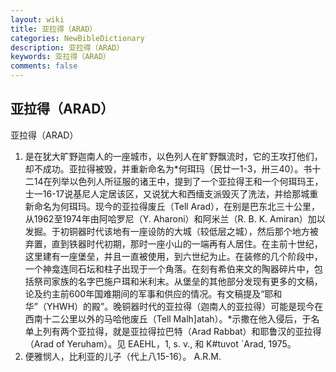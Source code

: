 ```yaml
---
layout: wiki
title: 亚拉得（ARAD）
categories: NewBibleDictionary
description: 亚拉得（ARAD）
keywords: 亚拉得（ARAD）
comments: false
---
```


## 亚拉得（ARAD）



亚拉得（ARAD）
1. 是在犹大旷野迦南人的一座城市，以色列人在旷野飘流时，它的王攻打他们，却不成功。亚拉得被毁，并重新命名为*何珥玛（民廿一1-3，卅三40）。书十二14在列举以色列人所征服的诸王中，提到了一个亚拉得王和一个何珥玛王，士一16-17说基尼人定居该区，又说犹大和西缅支派毁灭了洗法，并给那城重新命名为何珥玛。现今的亚拉得废丘（Tell Arad），在别是巴东北三十公里，从1962至1974年由阿哈罗尼（Y. Aharoni）和阿米兰（R. B. K. Amiran）加以发掘。于初铜器时代该地有一座设防的大城（较低层之城），然后那个地方被弃置，直到铁器时代初期，那时一座小山的一端再有人居住。在主前十世纪，这里建有一座堡垒，并且一直被使用，到六世纪为止。在装修的几个阶段中，一个神龛连同石坛和柱子出现于一个角落。在刻有希伯来文的陶器碎片中，包括祭司家族的名字巴施户珥和米利末。从堡垒的其他部分发现有更多的文稿，论及约主前600年国难期间的军事和供应的情况。有文稿提及“耶和华”（YHWH）的殿”。晚铜器时代的亚拉得（迦南人的亚拉得）可能是现今在西南十二公里以外的马哈他废丘（Tell Malh]atah）。*示撒在他入侵后，于名单上列有两个亚拉得，就是亚拉得拉巴特（Arad Rabbat）和耶鲁汉的亚拉得（Arad of Yeruham）。见 EAEHL，1, s.
v., 和 K#tuvot
`Arad,
1975。
2. 便雅悯人，比利亚的儿子（代上八15-16）。
A.R.M.



